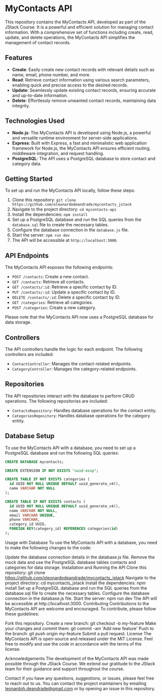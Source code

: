 # MyContacts API

This repository contains the MyContacts API, developed as part of the JStack Course. It is a powerful and efficient solution for managing contact information. With a comprehensive set of functions including create, read, update, and delete operations, the MyContacts API simplifies the management of contact records.

## Features

- **Create**: Easily create new contact records with relevant details such as name, email, phone number, and more.
- **Read**: Retrieve contact information using various search parameters, enabling quick and precise access to the desired records.
- **Update**: Seamlessly update existing contact records, ensuring accurate and up-to-date information.
- **Delete**: Effortlessly remove unwanted contact records, maintaining data integrity.

## Technologies Used

- **Node.js**: The MyContacts API is developed using Node.js, a powerful and versatile runtime environment for server-side applications.
- **Express**: Built with Express, a fast and minimalistic web application framework for Node.js, the MyContacts API ensures efficient routing, middleware integration, and request handling.
- **PostgreSQL**: The API uses a PostgreSQL database to store contact and category data.

## Getting Started

To set up and run the MyContacts API locally, follow these steps:

1. Clone this repository: `git clone https://github.com/oleonardodeandrade/mycontacts_jstack`
2. Navigate to the project directory: `cd mycontacts-api`
3. Install the dependencies: `npm install`
4. Set up a PostgreSQL database and run the SQL queries from the `database.sql` file to create the necessary tables.
5. Configure the database connection in the `database.js` file.
6. Start the server: `npm run dev`
7. The API will be accessible at `http://localhost:3000`.

## API Endpoints

The MyContacts API exposes the following endpoints:

- `POST /contacts`: Create a new contact.
- `GET /contacts`: Retrieve all contacts.
- `GET /contacts/:id`: Retrieve a specific contact by ID.
- `PUT /contacts/:id`: Update a specific contact by ID.
- `DELETE /contacts/:id`: Delete a specific contact by ID.
- `GET /categories`: Retrieve all categories.
- `POST /categories`: Create a new category.

Please note that the MyContacts API now uses a PostgreSQL database for data storage.

## Controllers

The API controllers handle the logic for each endpoint. The following controllers are included:

- `ContactController`: Manages the contact-related endpoints.
- `CategoryController`: Manages the category-related endpoints.

## Repositories

The API repositories interact with the database to perform CRUD operations. The following repositories are included:

- `ContactsRepository`: Handles database operations for the contact entity.
- `CategoriesRepository`: Handles database operations for the category entity.

## Database Setup

To use the MyContacts API with a database, you need to set up a PostgreSQL database and run the following SQL queries:

```sql
CREATE DATABASE mycontacts;

CREATE EXTENSION IF NOT EXISTS "uuid-ossp";

CREATE TABLE IF NOT EXISTS categories (
  id UUID NOT NULL UNIQUE DEFAULT uuid_generate_v4(),
  name VARCHAR NOT NULL
);

CREATE TABLE IF NOT EXISTS contacts (
  id UUID NOT NULL UNIQUE DEFAULT uuid_generate_v4(),
  name VARCHAR NOT NULL,
  email VARCHAR UNIQUE,
  phone VARCHAR,
  category_id UUID,
  FOREIGN KEY(category_id) REFERENCES categories(id)
);
```

Usage with Database
To use the MyContacts API with a database, you need to make the following changes to the code:

Update the database connection details in the database.js file.
Remove the mock data and use the PostgreSQL database tables contacts and categories for data storage.
Installation and Running the API
Clone this repository: git clone https://github.com/oleonardodeandrade/mycontacts_jstack
Navigate to the project directory: cd mycontacts_jstack
Install the dependencies: npm install
Set up a PostgreSQL database and run the SQL queries from the database.sql file to create the necessary tables.
Configure the database connection in the database.js file.
Start the server: npm run dev
The API will be accessible at http://localhost:3000.
Contributing
Contributions to the MyContacts API are welcome and encouraged. To contribute, please follow these guidelines:

Fork this repository.
Create a new branch: git checkout -b my-feature
Make your changes and commit them: git commit -am 'Add new feature'
Push to the branch: git push origin my-feature
Submit a pull request.
License
The MyContacts API is open-source and released under the MIT License. Feel free to modify and use the code in accordance with the terms of the license.

Acknowledgements
The development of the MyContacts API was made possible through the JStack Course. We extend our gratitude to the JStack team for their guidance and support throughout the course.

Contact
If you have any questions, suggestions, or issues, please feel free to reach out to us. You can contact the project maintainers by emailing leonardoh.deandrade@gmail.com or by opening an issue in this repository.
